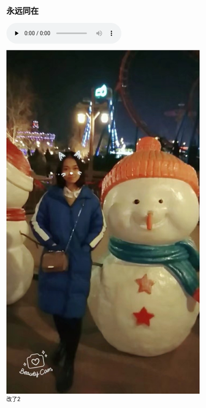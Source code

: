 ## 永远同在
<audio id="audio" controls="" preload="none">
      <source id="mp3" src="./forever.mp3">
      </audio>

![Image](./1518621812273.jpg)
改了2



